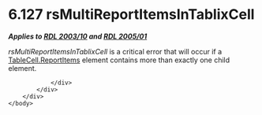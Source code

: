 <html dir="LTR" xmlns:mshelp="http://msdn.microsoft.com/mshelp" xmlns:ddue="http://ddue.schemas.microsoft.com/authoring/2003/5" xmlns:xlink="http://www.w3.org/1999/xlink" xmlns:tool="http://www.microsoft.com/tooltip">
    <head>
        <meta http-equiv="Content-Type" content="text/html; CHARSET=utf-8"></meta>
        <meta name="save" content="history"></meta>
        <title>6.127 rsMultiReportItemsInTablixCell</title>
        <xml>
            <mshelp:toctitle title="6.127 rsMultiReportItemsInTablixCell"></mshelp:toctitle>
            <mshelp:rltitle title="[MS-RDL]: rsMultiReportItemsInTablixCell"></mshelp:rltitle>
            <mshelp:keyword index="A" term="0fb29a20-fe64-4d7b-8188-454f08e6f085"></mshelp:keyword>
            <mshelp:attr name="DCSext.ContentType" value="open specification"></mshelp:attr>
            <mshelp:attr name="AssetID" value="0fb29a20-fe64-4d7b-8188-454f08e6f085"></mshelp:attr>
            <mshelp:attr name="TopicType" value="kbRef"></mshelp:attr>
            <mshelp:attr name="DCSext.Title" value="[MS-RDL]: rsMultiReportItemsInTablixCell" />
        </xml>
    </head>
    <body>
        <div id="header">
            <h1 class="heading">6.127 rsMultiReportItemsInTablixCell</h1>
        </div>
        <div id="mainSection">
            <div id="mainBody">
                <div id="allHistory" class="saveHistory"></div>
                <div id="sectionSection0" class="section" name="collapseableSection">
                    

<p><b><i>Applies to </i></b><a href="a7e2ad00-07c8-4f6d-80ab-3ad55df7b233.md"><b><i>RDL 2003/10</i></b></a><b><i>
and </i></b><a href="3ebe2912-4958-4832-b391-cad1f5e13338.md"><b><i>RDL 2005/01</i></b></a></p>

<p><i>rsMultiReportItemsInTablixCell</i> is a critical error
that will occur if a <a href="3a75ed5b-90dd-477d-a894-552461a0f493.md">TableCell.ReportItems</a>
element contains more than exactly one child element.</p>


                </div>
            </div>
        </div>
    </body>
</html>